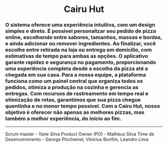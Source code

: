 <h1 align="center">Cairu Hut</h1>


### O sistema oferece uma experiência intuitiva, com um design simples e direto. É possível personalizar seu pedido de pizza online, escolhendo entre sabores, tamanhos, massas e bordas, e ainda adicionar ou remover ingredientes. Ao finalizar, você escolhe entre retirada na loja ou entrega em domicílio, com estimativas de tempo para ambas as opções. O aplicativo garante rapidez e segurança no pagamento, proporcionando uma experiência completa desde a escolha da pizza até a chegada em sua casa. Para a nossa equipe, a plataforma funciona como um painel central que organiza todos os pedidos, otimiza a produção na cozinha e gerencia as entregas. Com recursos de rastreamento em tempo real e otimização de rotas, garantimos que sua pizza chegue quentinha e no menor tempo possível. Com a Cairu Hut, nosso objetivo é oferecer não apenas as melhores pizzas, mas também a melhor experiência, do início ao fim.

---


Scrum master - Yane Silva
Product Owner (PO) - Matheus Silva
Time de Desenvolvimento - George Pinchemel, Vinícius Bonfim, Leandro Lima
